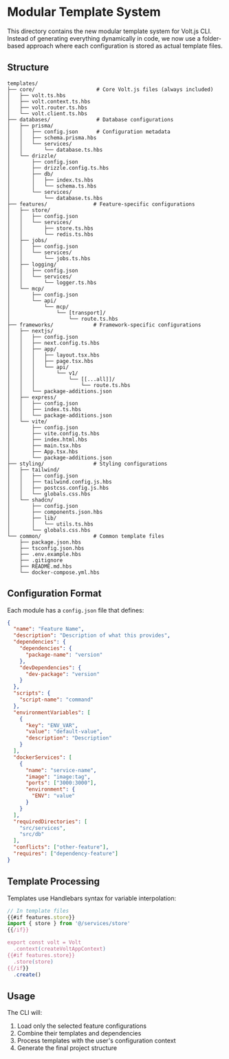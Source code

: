 # Modular Template System

This directory contains the new modular template system for Volt.js CLI. Instead of generating everything dynamically in code, we now use a folder-based approach where each configuration is stored as actual template files.

## Structure

```
templates/
├── core/                    # Core Volt.js files (always included)
│   ├── volt.ts.hbs
│   ├── volt.context.ts.hbs
│   ├── volt.router.ts.hbs
│   └── volt.client.ts.hbs
├── databases/               # Database configurations
│   ├── prisma/
│   │   ├── config.json      # Configuration metadata
│   │   ├── schema.prisma.hbs
│   │   └── services/
│   │       └── database.ts.hbs
│   └── drizzle/
│       ├── config.json
│       ├── drizzle.config.ts.hbs
│       ├── db/
│       │   ├── index.ts.hbs
│       │   └── schema.ts.hbs
│       └── services/
│           └── database.ts.hbs
├── features/               # Feature-specific configurations
│   ├── store/
│   │   ├── config.json
│   │   └── services/
│   │       ├── store.ts.hbs
│   │       └── redis.ts.hbs
│   ├── jobs/
│   │   ├── config.json
│   │   └── services/
│   │       └── jobs.ts.hbs
│   ├── logging/
│   │   ├── config.json
│   │   └── services/
│   │       └── logger.ts.hbs
│   └── mcp/
│       ├── config.json
│       └── api/
│           └── mcp/
│               └── [transport]/
│                   └── route.ts.hbs
├── frameworks/             # Framework-specific configurations
│   ├── nextjs/
│   │   ├── config.json
│   │   ├── next.config.ts.hbs
│   │   ├── app/
│   │   │   ├── layout.tsx.hbs
│   │   │   ├── page.tsx.hbs
│   │   │   └── api/
│   │   │       └── v1/
│   │   │           └── [[...all]]/
│   │   │               └── route.ts.hbs
│   │   └── package-additions.json
│   ├── express/
│   │   ├── config.json
│   │   ├── index.ts.hbs
│   │   └── package-additions.json
│   └── vite/
│       ├── config.json
│       ├── vite.config.ts.hbs
│       ├── index.html.hbs
│       ├── main.tsx.hbs
│       ├── App.tsx.hbs
│       └── package-additions.json
├── styling/                # Styling configurations
│   ├── tailwind/
│   │   ├── config.json
│   │   ├── tailwind.config.js.hbs
│   │   ├── postcss.config.js.hbs
│   │   └── globals.css.hbs
│   └── shadcn/
│       ├── config.json
│       ├── components.json.hbs
│       ├── lib/
│       │   └── utils.ts.hbs
│       └── globals.css.hbs
└── common/                 # Common template files
    ├── package.json.hbs
    ├── tsconfig.json.hbs
    ├── .env.example.hbs
    ├── .gitignore
    ├── README.md.hbs
    └── docker-compose.yml.hbs
```

## Configuration Format

Each module has a `config.json` file that defines:

```json
{
  "name": "Feature Name",
  "description": "Description of what this provides",
  "dependencies": {
    "dependencies": {
      "package-name": "version"
    },
    "devDependencies": {
      "dev-package": "version"
    }
  },
  "scripts": {
    "script-name": "command"
  },
  "environmentVariables": [
    {
      "key": "ENV_VAR",
      "value": "default-value",
      "description": "Description"
    }
  ],
  "dockerServices": [
    {
      "name": "service-name",
      "image": "image:tag",
      "ports": ["3000:3000"],
      "environment": {
        "ENV": "value"
      }
    }
  ],
  "requiredDirectories": [
    "src/services",
    "src/db"
  ],
  "conflicts": ["other-feature"],
  "requires": ["dependency-feature"]
}
```

## Template Processing

Templates use Handlebars syntax for variable interpolation:

```typescript
// In template files
{{#if features.store}}
import { store } from '@/services/store'
{{/if}}

export const volt = Volt
  .context(createVoltAppContext)
{{#if features.store}}
  .store(store)
{{/if}}
  .create()
```

## Usage

The CLI will:
1. Load only the selected feature configurations
2. Combine their templates and dependencies
3. Process templates with the user's configuration context
4. Generate the final project structure